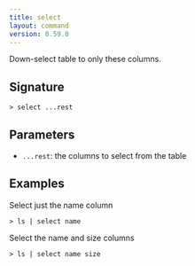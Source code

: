 ```yaml
---
title: select
layout: command
version: 0.59.0
---
```


Down-select table to only these columns.

## Signature

```> select ...rest```

## Parameters

 -  `...rest`: the columns to select from the table

## Examples

Select just the name column
```shell
> ls | select name
```

Select the name and size columns
```shell
> ls | select name size
```
